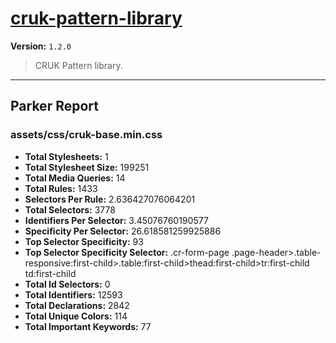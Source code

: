 # [cruk-pattern-library]( https://github.com/CRUKorg/cruk-pattern-library )

**Version:** `1.2.0`

> CRUK Pattern library.

* * *

## Parker Report

### assets/css/cruk-base.min.css

- **Total Stylesheets:** 1
- **Total Stylesheet Size:** 199251
- **Total Media Queries:** 14
- **Total Rules:** 1433
- **Selectors Per Rule:** 2.636427076064201
- **Total Selectors:** 3778
- **Identifiers Per Selector:** 3.45076760190577
- **Specificity Per Selector:** 26.618581259925886
- **Top Selector Specificity:** 93
- **Top Selector Specificity Selector:** .cr-form-page .page-header>.table-responsive:first-child>.table:first-child>thead:first-child>tr:first-child td:first-child
- **Total Id Selectors:** 0
- **Total Identifiers:** 12593
- **Total Declarations:** 2842
- **Total Unique Colors:** 114
- **Total Important Keywords:** 77
